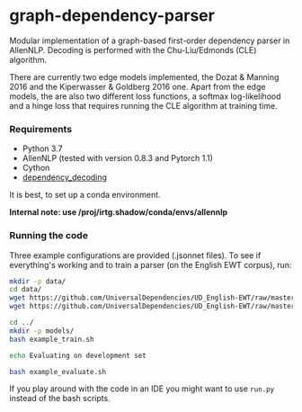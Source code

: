 # graph-dependency-parser
Modular implementation of a graph-based first-order dependency parser in AllenNLP. 
Decoding is performed with the Chu-Liu/Edmonds (CLE) algorithm.

There are currently two edge models implemented, the Dozat & Manning 2016 and the Kiperwasser & Goldberg 2016 one.
Apart from the edge models, the are also two different loss functions, a softmax log-likelihood and a hinge loss that requires running the CLE algorithm at training time.

### Requirements
- Python 3.7
- AllenNLP (tested with version 0.8.3 and Pytorch 1.1)
- Cython
- [dependency_decoding](https://github.com/andersjo/dependency_decoding)

It is best, to set up a conda environment.

__Internal note: use /proj/irtg.shadow/conda/envs/allennlp__

### Running the code
Three example configurations are provided (.jsonnet files). To see if everything's working and to train a parser (on the English EWT corpus), run:

```bash
mkdir -p data/
cd data/
wget https://github.com/UniversalDependencies/UD_English-EWT/raw/master/en_ewt-ud-train.conllu
wget https://github.com/UniversalDependencies/UD_English-EWT/raw/master/en_ewt-ud-dev.conllu

cd ../
mkdir -p models/
bash example_train.sh

echo Evaluating on development set

bash example_evaluate.sh
```

If you play around with the code in an IDE you might want to use `run.py` instead of the bash scripts.
